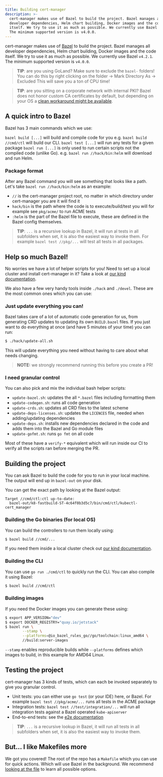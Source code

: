 ```yaml
---
title: Building cert-manager
description: >-
  cert-manager makes use of Bazel to build the project. Bazel manages all
  developer dependencies, Helm chart building, Docker images and the code
  itself. We try to use it as much as possible. We currently use Bazel v4.2.1.
  The minimum supported version is v4.0.0.
---
```


cert-manager makes use of [Bazel](https://bazel.build/) to build the project.
Bazel manages all developer dependencies, Helm chart building, Docker images and
the code itself. We try to use it as much as possible. We currently use Bazel
`v4.2.1`. The minimum supported version is `v4.0.0`.

> **TIP**: are you using GoLand? Make sure to exclude the `bazel-` folders! You
> can do this by right clicking on the folder -> Mark Directory As -> Excluded
> This will save you a ton of CPU time!

> **TIP**: are you sitting on a corporate network with internal PKI? Bazel does
> not honor custom CA certificates by default, but depending on your OS a
> [clean workaround might be available](https://groups.google.com/g/bazel-discuss/c/13uPDObyfQg/m/UjPbalztCQAJ).

## A quick intro to Bazel

Bazel has 3 main commands which we use:

`bazel build [...]` will build and compile code for you e.g.
`bazel build //cmd/ctl` will build our CLI. `bazel test [...]` will run any
tests for a given package `bazel run [...]` is only used to run certain scripts
not the compiled code (unlike Go). e.g. `bazel run //hack/bin:helm` will
download and run Helm.

### Package format

After any Bazel command you will see something that looks like a path. Let's
take `bazel run //hack/bin:helm` as an example:

- `//` is the cert-manager project root, no matter in which directory under
  cert-manager you are it will find it
- `hack/bin` is the path where the code is to execute/build/test you will for
  example see `pkg/acme/` to run ACME tests
- `:helm` is the part of the Bazel file to execute, these are defined in the
  Bazel config themselves.

> **TIP**: `...` is a recursive lookup in Bazel, it will run al tests in all
> subfolders when set, it is also the easiest way to invoke them. For example
> `bazel test //pkg/...` will test all tests in all packages.

## Help so much Bazel!

No worries we have a lot of helper scripts for you! Need to set up a local
cluster and install cert-manager in it? Take a look at
[our kind documentation](../kind/).

We also have a few very handy tools inside `./hack` and `./devel`. These are the
most common ones which you can use:

### Just update everything you can!

Bazel takes care of a lot of automatic code generation for us, from generating
CRD updates to updating its own `BUILD.bazel` files. If you just want to do
everything at once (and have 5 minutes of your time) you can run:

```bash
$ ./hack/update-all.sh
```

This will update everything you need without having to care about what needs
changing.

> **NOTE:** we strongly recommend running this before you create a PR!

### I need granular control

You can also pick and mix the individual bash helper scripts:

- `update-bazel.sh`: updates the all `*.bazel` files including formatting them
- `update-codegen.sh`: runs all code generation
- `update-crds.sh`: updates all CRD files to the latest scheme
- `update-deps-licenses.sh`: updates the `LICENCES` file, needed when
  adding/updating dependencies
- `update-deps.sh`: installs new dependencies declared in the code and adds them
  into the Bazel and Go module files
- `update-gofmt.sh`: runs `go fmt` on all code

Most of these have a `verify-*` equivalent which will run inside our CI to
verify all the scripts ran before merging the PR.

## Building the project

You can ask Bazel to build the code for you to run in your local machine. The
output will end up in `bazel-out` on your disk.

You can get the exact path by looking at the Bazel output:

```
Target //cmd/ctl:ctl up-to-date:
  bazel-out/k8-fastbuild-ST-4c64f0b3d5c7/bin/cmd/ctl/kubectl-cert_manager
```

### Building the Go binaries (for local OS)

You can build the controllers to run them locally using:

```bash
$ bazel build //cmd/...
```

If you need them inside a local cluster check out
[our kind documentation](../kind/).

### Building the CLI

You can use `go run ./cmd/ctl` to quickly run the CLI. You can also compile it
using Bazel:

```bash
$ bazel build //cmd/ctl
```

### Building images

If you need the Docker images you can generate these using:

```bash
$ export APP_VERSION="dev"
$ export DOCKER_REGISTRY="quay.io/jetstack"
$ bazel run \
		--stamp \
		--platforms=@io_bazel_rules_go//go/toolchain:linux_amd64 \
		//build:server-images
```

`--stamp` enables reproducible builds while `--platforms` defines which images
to build, in this example for AMD64 Linux.

## Testing the project

cert-manager has 3 kinds of tests, which can each be invoked separately to give
you granular control.

- Unit tests: you can either use `go test` (or your IDE) here, or Bazel. For
  example `bazel test //pkg/acme/...` runs all tests in the ACME package
- Integration tests: `bazel test //test/integration/...` will run all
  integration tests against a Bazel operated `kube-apiserver`
- End-to-end tests: see the [e2e documentation](../e2e/)

> **TIP**: `...` is a recursive lookup in Bazel, it will run all tests in all
> subfolders when set, it is also the easiest way to invoke them.

## But... I like Makefiles more

We got you covered! The root of the repo has a `Makefile` which you can use for
quick actions. Which will use Bazel in the background. We recommend
[looking at the file](https://github.com/jetstack/cert-manager/blob/master/Makefile)
to learn all possible options.
